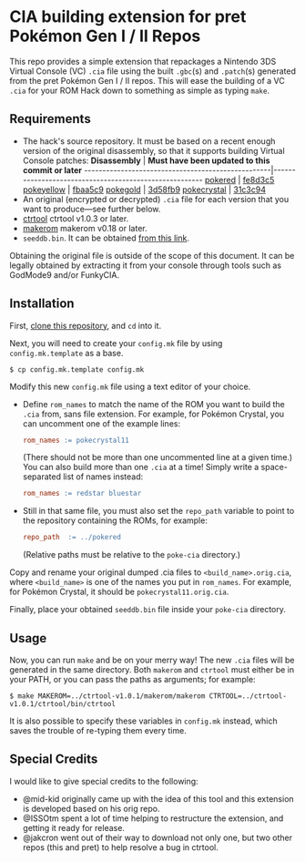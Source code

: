 # CIA building extension for pret Pokémon Gen I / II Repos

This repo provides a simple extension that repackages a Nintendo 3DS Virtual Console (VC) `.cia` file using the built `.gbc`(s) and `.patch`(s) generated from the pret Pokémon Gen I / II repos. This will ease the building of a VC `.cia` for your ROM Hack down to something as simple as typing `make`.

## Requirements

* The hack's source repository. It must be based on a recent enough version of the original disassembly, so that it supports building Virtual Console patches:
  **Disassembly**                                    | **Must have been updated to this commit or later**
  ---------------------------------------------------|-------------------------------------------------------
  [pokered](https://github.com/pret/pokered)         | [fe8d3c5](https://github.com/pret/pokered/commit/fe8d3c51a4056f0dd61dbef332ad9e714b82089a)
  [pokeyellow](https://github.com/pret/pokeyellow)   | [fbaa5c9](https://github.com/pret/pokeyellow/commit/fbaa5c9d4b48c000a52860a8392fc423c4e312f9)
  [pokegold](https://github.com/pret/pokegold)       | [3d58fb9](https://github.com/pret/pokegold/commit/3d58fb95569be74c6c229118a425fa22628f1dc3)
  [pokecrystal](https://github.com/pret/pokecrystal) | [31c3c94](https://github.com/pret/pokecrystal/commit/31c3c94d64e1ac1e40c95acfda7de8b99b4f302b)
* An original (encrypted or decrypted) `.cia` file for each version that you want to produce—see further below.
* [ctrtool](https://github.com/3DSGuy/Project_CTR) ctrtool v1.0.3 or later.
* [makerom](https://github.com/3DSGuy/Project_CTR) makerom v0.18 or later.
* `seeddb.bin`. It can be obtained [from this link](https://github.com/ihaveamac/3DS-rom-tools/raw/master/seeddb/seeddb.bin).

Obtaining the original file is outside of the scope of this document. It can be legally obtained by extracting it from your console through tools such as GodMode9 and/or FunkyCIA.

## Installation

First, [clone this repository](https://docs.github.com/en/repositories/creating-and-managing-repositories/cloning-a-repository), and `cd` into it.

Next, you will need to create your `config.mk` file by using `config.mk.template` as a base.

```console
$ cp config.mk.template config.mk
```

Modify this new `config.mk` file using a text editor of your choice.

- Define `rom_names` to match the name of the ROM you want to build the `.cia` from, sans file extension.
  For example, for Pokémon Crystal, you can uncomment one of the example lines:

  ```makefile
  rom_names := pokecrystal11
  ```

  (There should not be more than one uncommented line at a given time.)
  You can also build more than one `.cia` at a time!
  Simply write a space-separated list of names instead:

  ```makefile
  rom_names := redstar bluestar
  ```

- Still in that same file, you must also set the `repo_path` variable to point to the repository containing the ROMs, for example:

  ```makefile
  repo_path  := ../pokered
  ```

  (Relative paths must be relative to the `poke-cia` directory.)

Copy and rename your original dumped .cia files to `<build_name>.orig.cia`, where `<build_name>` is one of the names you put in `rom_names`.
For example, for Pokémon Crystal, it should be `pokecrystal11.orig.cia`.

Finally, place your obtained `seeddb.bin` file inside your `poke-cia` directory.

## Usage

Now, you can run `make` and be on your merry way!
The new `.cia` files will be generated in the same directory.
Both `makerom` and `ctrtool` must either be in your PATH, or you can pass the paths as arguments; for example:

```console
$ make MAKEROM=../ctrtool-v1.0.1/makerom/makerom CTRTOOL=../ctrtool-v1.0.1/ctrtool/bin/ctrtool
```

It is also possible to specify these variables in `config.mk` instead, which saves the trouble of re-typing them every time.

## Special Credits

I would like to give special credits to the following:
* @mid-kid originally came up with the idea of this tool and this extension is developed based on his orig repo.
* @ISSOtm spent a lot of time helping to restructure the extension, and getting it ready for release.
* @jakcron went out of their way to download not only one, but two other repos (this and pret) to help resolve a bug in ctrtool. 
